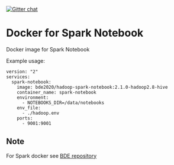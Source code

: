 [![Gitter chat](https://badges.gitter.im/gitterHQ/gitter.png)](https://gitter.im/big-data-europe/Lobby)

# Docker for Spark Notebook

Docker image for Spark Notebook

Example usage:
```
version: "2"
services:
  spark-notebook:
    image: bde2020/hadoop-spark-notebook:2.1.0-hadoop2.8-hive
    container_name: spark-notebook
    environment:
      - NOTEBOOKS_DIR=/data/notebooks
    env_file:
      - ./hadoop.env
    ports:
      - 9001:9001
```

## Note
For Spark docker see [BDE repository](https://github.com/big-data-europe/docker-spark)
